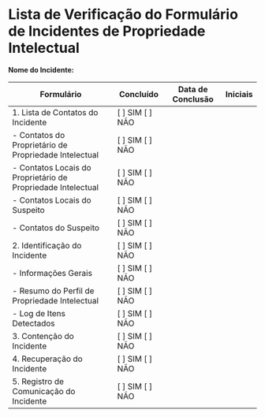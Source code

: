 # Lista de Verificação do Formulário de Incidentes de Propriedade Intelectual

**Nome do Incidente:**

| Formulário | Concluído | Data de Conclusão | Iniciais
| --- | --- | --- | --- |
| 1. Lista de Contatos do Incidente	| [ ]	SIM	[ ] NÃO | |	 	
| - Contatos do Proprietário de Propriedade Intelectual | [ ]	SIM	[ ] NÃO | |		 	
| - Contatos Locais do Proprietário de Propriedade Intelectual | [ ]	SIM	[ ] NÃO	| |		 	
| - Contatos Locais do Suspeito	| [ ]	SIM	[ ] NÃO	| |
| - Contatos do Suspeito | [ ]	SIM	[ ] NÃO	| |
| 2. Identificação do Incidente	| [ ]	SIM	[ ] NÃO | |
| - Informações Gerais	| [ ]	SIM	[ ] NÃO	| |
| - Resumo do Perfil de Propriedade Intelectual	| [ ]	SIM	[ ] NÃO	| | 	
| - Log de Itens Detectados |	[ ]	SIM	[ ] NÃO | |
| 3. Contenção do Incidente	| [ ]	SIM	[ ] NÃO | |
| 4. Recuperação do Incidente | [ ]	SIM	[ ] NÃO	| |
| 5. Registro de Comunicação do Incidente	| [ ]	SIM	[ ] NÃO	| |
